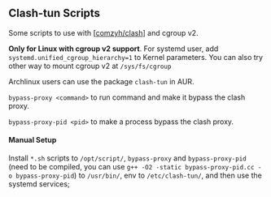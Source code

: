 ## Clash-tun Scripts

Some scripts to use with [[comzyh/clash](https://github.com/comzyh/clash)] and cgroup v2.

**Only for Linux with cgroup v2 support**. For systemd user, add `systemd.unified_cgroup_hierarchy=1` to Kernel parameters. You can also try other way to mount cgroup v2 at `/sys/fs/cgroup`

Archlinux users can use the package `clash-tun` in AUR.

`bypass-proxy <command>` to run command and make it bypass the clash proxy.

`bypass-proxy-pid <pid>` to make a process bypass the clash proxy.

#### Manual Setup

Install `*.sh` scripts to `/opt/script/`, `bypass-proxy` and `bypass-proxy-pid` (need to be compiled, you can use `g++ -O2 -static bypass-proxy-pid.cc -o bypass-proxy-pid`) to `/usr/bin/`, env to `/etc/clash-tun/`, and then use the systemd services;
